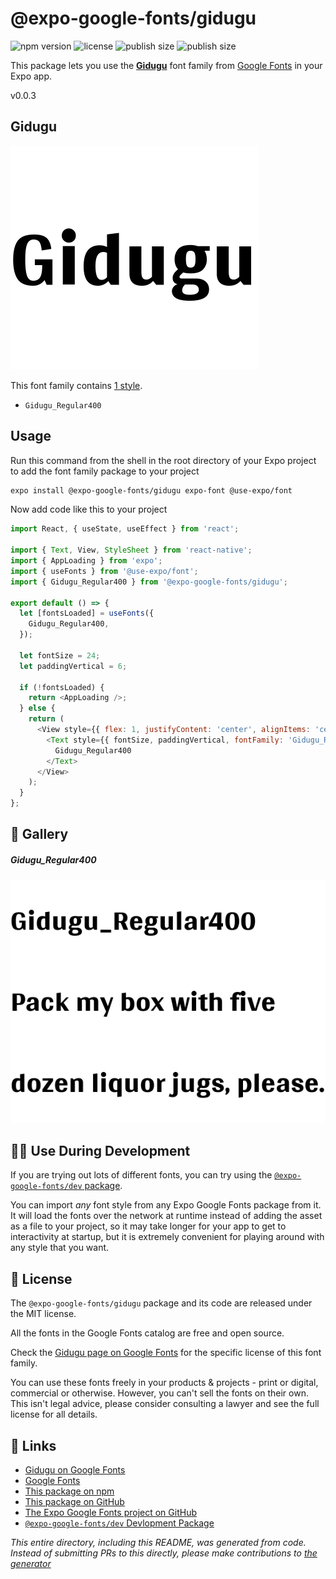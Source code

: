 # @expo-google-fonts/gidugu

![npm version](https://flat.badgen.net/npm/v/@expo-google-fonts/gidugu)
![license](https://flat.badgen.net/github/license/expo/google-fonts)
![publish size](https://flat.badgen.net/packagephobia/install/@expo-google-fonts/gidugu)
![publish size](https://flat.badgen.net/packagephobia/publish/@expo-google-fonts/gidugu)

This package lets you use the [**Gidugu**](https://fonts.google.com/specimen/Gidugu) font family from [Google Fonts](https://fonts.google.com/) in your Expo app.

v0.0.3

## Gidugu

![Gidugu](./font-family.png)

This font family contains [1 style](#-gallery).

- `Gidugu_Regular400`

## Usage

Run this command from the shell in the root directory of your Expo project to add the font family package to your project
```sh
expo install @expo-google-fonts/gidugu expo-font @use-expo/font
```

Now add code like this to your project
```js
import React, { useState, useEffect } from 'react';

import { Text, View, StyleSheet } from 'react-native';
import { AppLoading } from 'expo';
import { useFonts } from '@use-expo/font';
import { Gidugu_Regular400 } from '@expo-google-fonts/gidugu';

export default () => {
  let [fontsLoaded] = useFonts({
    Gidugu_Regular400,
  });

  let fontSize = 24;
  let paddingVertical = 6;

  if (!fontsLoaded) {
    return <AppLoading />;
  } else {
    return (
      <View style={{ flex: 1, justifyContent: 'center', alignItems: 'center' }}>
        <Text style={{ fontSize, paddingVertical, fontFamily: 'Gidugu_Regular400' }}>
          Gidugu_Regular400
        </Text>
      </View>
    );
  }
};

```

## 🔡 Gallery

##### Gidugu_Regular400
![Gidugu_Regular400](./8cbe8c40904c76d293cafa7611edff01d450f676f40d33e66863b5f7b10e7e1e.ttf.png)


## 👩‍💻 Use During Development

If you are trying out lots of different fonts, you can try using the [`@expo-google-fonts/dev` package](https://github.com/expo/google-fonts/tree/master/font-packages/dev#readme).

You can import *any* font style from any Expo Google Fonts package from it. It will load the fonts
over the network at runtime instead of adding the asset as a file to your project, so it may take longer
for your app to get to interactivity at startup, but it is extremely convenient
for playing around with any style that you want.

## 📖 License

The `@expo-google-fonts/gidugu` package and its code are released under the MIT license.

All the fonts in the Google Fonts catalog are free and open source.

Check the [Gidugu page on Google Fonts](https://fonts.google.com/specimen/Gidugu) for the specific license of this font family.

You can use these fonts freely in your products & projects - print or digital, commercial or otherwise. However, you can't sell the fonts on their own. This isn't legal advice, please consider consulting a lawyer and see the full license for all details.

## 🔗 Links

- [Gidugu on Google Fonts](https://fonts.google.com/specimen/Gidugu)
- [Google Fonts](https://fonts.google.com/)
- [This package on npm](https://www.npmjs.com/package/@expo-google-fonts/gidugu)
- [This package on GitHub](https://github.com/expo/google-fonts/tree/master/font-packages/gidugu)
- [The Expo Google Fonts project on GitHub](https://github.com/expo/google-fonts)
- [`@expo-google-fonts/dev` Devlopment Package](https://github.com/expo/google-fonts/tree/master/font-packages/dev)


*This entire directory, including this README, was generated from code. Instead of submitting PRs to this directly, please make contributions to [the generator](https://github.com/expo/google-fonts/tree/master/packages/generator)*
